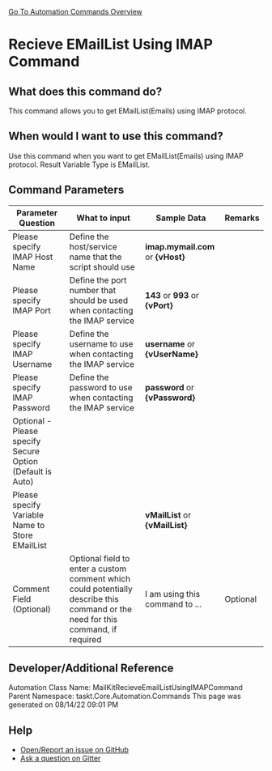 <!--TITLE: Recieve EMailList Using IMAP Command -->
<!-- SUBTITLE: a command in the EMail Commands group. -->
[Go To Automation Commands Overview](/automation-commands.md)


# Recieve EMailList Using IMAP Command


## What does this command do?
This command allows you to get EMailList(Emails) using IMAP protocol.


## When would I want to use this command?
Use this command when you want to get EMailList(Emails) using IMAP protocol. Result Variable Type is EMailList.


## Command Parameters
| Parameter Question   	| What to input  	|  Sample Data 	| Remarks  	|
| ---                    | ---               | ---           | ---       |
|Please specify IMAP Host Name|Define the host/service name that the script should use|**imap.mymail.com** or **{vHost}**||
|Please specify IMAP Port|Define the port number that should be used when contacting the IMAP service|**143** or **993** or **{vPort}**||
|Please specify IMAP Username|Define the username to use when contacting the IMAP service|**username** or **{vUserName}**||
|Please specify IMAP Password|Define the password to use when contacting the IMAP service|**password** or **{vPassword}**||
|Optional - Please specify Secure Option (Default is Auto)||||
|Please specify Variable Name to Store EMailList||**vMailList** or **{vMailList}**||
|Comment Field (Optional)|Optional field to enter a custom comment which could potentially describe this command or the need for this command, if required|I am using this command to ...|Optional|
















## Developer/Additional Reference
Automation Class Name: MailKitRecieveEmailListUsingIMAPCommand
Parent Namespace: taskt.Core.Automation.Commands
This page was generated on 08/14/22 09:01 PM


## Help
- [Open/Report an issue on GitHub](https://github.com/rcktrncn/taskt/issues/new)
- [Ask a question on Gitter](https://gitter.im/taskt-rpa/Lobby)
